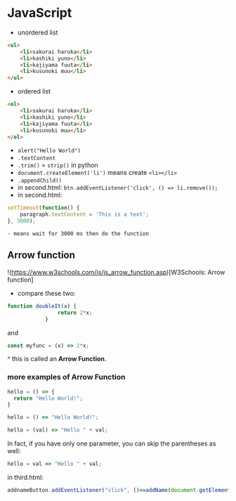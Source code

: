 # JavaScript

- unordered list
```html
<ul>
    <li>sakurai haruka</li>
    <li>kashiki yuno</li>
    <li>kajiyama fuuta</li>
    <li>kusunoki muu</li>    
</ul>
```
- ordered list
```html
<ol>
    <li>sakurai haruka</li>
    <li>kashiki yuno</li>
    <li>kajiyama fuuta</li>
    <li>kusunoki muu</li>    
</ol>
```
- `alert("Hello World")`
- `.textContent`
- `.trim()` = `strip()` in python
- `document.createElement('li')` means create `<li></li>`
- `.appendChild()`
- in second.html: `btn.addEventListener('click', () => li.remove());`
- in second.html: 
```javascript
setTimeout(function() {
    paragraph.textContent = 'This is a text';
}, 3000);
```
    - means wait for 3000 ms then do the function

## Arrow function
!(https://www.w3schools.com/js/js_arrow_function.asp)[W3Schools: Arrow function]

- compare these two:
```javascript
function doubleIt(x) {
                return 2*x;
            }
```
and
```javascript
const myfunc = (x) => 2*x;
```
^ this is called an **Arrow Function**.

### more examples of Arrow Function
```javascript
hello = () => {
  return "Hello World!";
} 
```
```javascript
hello = () => "Hello World!"; 
```
```javascript
hello = (val) => "Hello " + val; 
```

In fact, if you have only one parameter, you can skip the parentheses as well:
```javascript
hello = val => "Hello " + val; 
```

in third.html:
```javascript
addnameButton.addEventListener("click", ()=>addName(document.getElementById('nameInput').value));
```
